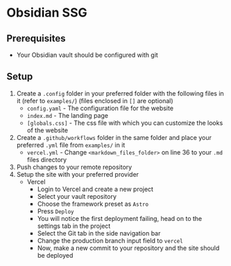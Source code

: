 # Obsidian SSG

## Prerequisites

- Your Obsidian vault should be configured with git

## Setup

1. Create a `.config` folder in your preferred folder with the following files in it (refer to `examples/`) (files enclosed in `[]` are optional)
    - `config.yaml` - The configuration file for the website
    - `index.md` - The landing page
    - `[globals.css]` - The css file with which you can customize the looks of the website
2. Create a `.github/workflows` folder in the same folder and place your preferred `.yml` file from `examples/` in it
    - `vercel.yml` - Change `<markdown_files_folder>` on line 36 to your `.md` files directory
3. Push changes to your remote repository
4. Setup the site with your preferred provider
    - Vercel
      - Login to Vercel and create a new project
      - Select your vault repository
      - Choose the framework preset as `Astro`
      - Press `Deploy`
      - You will notice the first deployment failing, head on to the settings tab in the project
      - Select the Git tab in the side navigation bar
      - Change the production branch input field to `vercel`
      - Now, make a new commit to your repository and the site should be deployed
